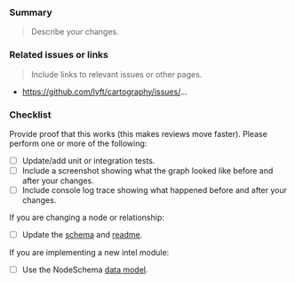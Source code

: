### Summary
> Describe your changes.



### Related issues or links
> Include links to relevant issues or other pages.

- https://github.com/lyft/cartography/issues/...


### Checklist

Provide proof that this works (this makes reviews move faster). Please perform one or more of the following:
- [ ] Update/add unit or integration tests.
- [ ] Include a screenshot showing what the graph looked like before and after your changes.
- [ ] Include console log trace showing what happened before and after your changes.

If you are changing a node or relationship:
- [ ] Update the [schema](https://github.com/lyft/cartography/tree/master/docs/root/modules) and [readme](https://github.com/lyft/cartography/blob/master/docs/schema/README.md).

If you are implementing a new intel module:
- [ ] Use the NodeSchema [data model](https://lyft.github.io/cartography/dev/writing-intel-modules.html#defining-a-node).
